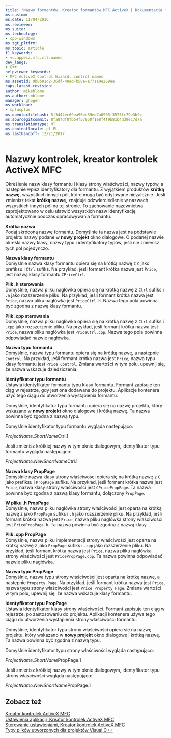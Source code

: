 ```yaml
---
title: "Nazwy formantów, Kreator formantów MFC ActiveX | Dokumentacja firmy Microsoft"
ms.custom: 
ms.date: 11/04/2016
ms.reviewer: 
ms.suite: 
ms.technology:
- cpp-windows
ms.tgt_pltfrm: 
ms.topic: article
f1_keywords:
- vc.appwiz.mfc.ctl.names
dev_langs:
- C++
helpviewer_keywords:
- MFC ActiveX Control Wizard, control names
ms.assetid: 9b8b81d2-36df-48ed-b58a-a771a0e269ee
caps.latest.revision: 
author: mikeblome
ms.author: mblome
manager: ghogen
ms.workload:
- cplusplus
ms.openlocfilehash: 5f3444ec69ea96ee89ed7a0965f3575fc79e3b9c
ms.sourcegitcommit: 8fa8fdf0fbb4f57950f1e8f4f9b81b4d39ec7d7a
ms.translationtype: MT
ms.contentlocale: pl-PL
ms.lasthandoff: 12/21/2017
---
```

# <a name="control-names-mfc-activex-control-wizard"></a>Nazwy kontrolek, kreator kontrolek ActiveX MFC
Określenie nazw klasy formantu i klasy strony właściwości, nazwy typów, a następnie wpisz identyfikatory dla formantu. Z wyjątkiem produktów **krótką nazwę**, wszystkich innych pól, które mogą być edytowane niezależnie. Jeśli zmienisz tekst **krótką nazwę**, znajduje odzwierciedlenie w nazwach wszystkich innych pól na tej stronie. To zachowanie nazewnictwa zaprojektowano w celu ułatwić wszystkich nazw identyfikację automatycznie podczas opracowywania formantu.  
  
 **Krótka nazwa**  
 Podaj skróconą nazwę formantu. Domyślnie ta nazwa jest na podstawie projektu nazwy podane w **nowy projekt** okno dialogowe. O podanej nazwie określa nazwy klasy, nazwy typu i identyfikatory typów, jeśli nie zmienisz tych pól pojedynczo.  
  
 **Nazwa klasy formantu**  
 Domyślnie nazwa klasy formantu opiera się na krótką nazwę z `C` jako prefiksu i `Ctrl` sufiks. Na przykład, jeśli formant krótka nazwa jest `Price`, jest nazwą klasy formantu `CPriceCtrl`.  
  
 **Plik .h sterowania**  
 Domyślnie, nazwa pliku nagłówka opiera się na krótką nazwę z `Ctrl` sufiks i `.h` jako rozszerzenie pliku. Na przykład, jeśli formant krótka nazwa jest `Price`, nazwa pliku nagłówka jest `PriceCtrl.h`. Nazwa tego pola powinna być zgodna z nazwą klasy formantu.  
  
 **Plik .cpp sterowania**  
 Domyślnie, nazwa pliku nagłówka opiera się na krótką nazwę z `Ctrl` sufiks i `.cpp` jako rozszerzenie pliku. Na przykład, jeśli formant krótka nazwa jest `Price`, nazwa pliku nagłówka jest `PriceCtrl.cpp`. Nazwa tego pola powinna odpowiadać nazwie nagłówka.  
  
 **Nazwa typu formantu**  
 Domyślnie, nazwa typu formantu opiera się na krótką nazwę, a następnie `Control`. Na przykład, jeśli formant krótka nazwa jest `Price`, nazwa typu klasy formantu jest `Price Control`. Zmiana wartości w tym polu, upewnij się, że nazwa wskazuje dziedziczenia.  
  
 **Identyfikator typu formantu**  
 Ustawia identyfikator formantu typu klasy formantu. Formant zapisuje ten ciąg w rejestrze, gdy jest ona dodawana do projektu. Aplikacje kontenera użyć tego ciągu do utworzenia wystąpienia formantu.  
  
 Domyślnie, identyfikator typu formantu opiera się na nazwę projektu, który wskazano w **nowy projekt** okno dialogowe i krótką nazwę. Ta nazwa powinna być zgodna z nazwą typu.  
  
 Domyślnie identyfikator typu formantu wygląda następująco:  
  
 *ProjectName.ShortName*Ctrl.1  
  
 Jeśli zmienisz krótkiej nazwy w tym oknie dialogowym, identyfikator typu formantu wygląda następująco:  
  
 *ProjectName.NewShortName*Ctrl.1  
  
 **Nazwa klasy PropPage**  
 Domyślnie nazwa klasy strony właściwości opiera się na krótką nazwę z `C` jako prefiksu i `PropPage` sufiks. Na przykład, jeśli formant krótka nazwa jest `Price`, nazwa klasy strony właściwości jest `CPricePropPage`. Ta nazwa powinna być zgodna z nazwą klasy formantu, dołączony `PropPage`.  
  
 **W pliku .h PropPage**  
 Domyślnie, nazwa pliku nagłówka strony właściwości jest oparta na krótką nazwę z jako `PropPage` sufiks i `.h` jako rozszerzenie pliku. Na przykład, jeśli formant krótka nazwa jest `Price`, nazwa pliku nagłówka strony właściwości jest `PricePropPage.h`. Ta nazwa powinna być zgodna z nazwą klasy.  
  
 **Plik .cpp PropPage**  
 Domyślnie, nazwa pliku implementacji strony właściwości jest oparta na krótką nazwę z jako `PropPage` sufiks i `.cpp` jako rozszerzenie pliku. Na przykład, jeśli formant krótka nazwa jest `Price`, nazwa pliku nagłówka strony właściwości jest `PricePropPage.cpp`. Ta nazwa powinna odpowiadać nazwie pliku nagłówka.  
  
 **Nazwa typu PropPage**  
 Domyślnie, nazwa typu strony właściwości jest oparta na krótką nazwę, a następnie `Property Page`. Na przykład, jeśli formant krótka nazwa jest `Price`, nazwa typu strony właściwości jest `Price Property Page`. Zmiana wartości w tym polu, upewnij się, że nazwa wskazuje klasy formantu.  
  
 **Identyfikator typu PropPage**  
 Ustawia identyfikator klasy strony właściwości. Formant zapisuje ten ciąg w rejestrze, po zastosowaniu do projektu. Aplikacji kontenera używa tego ciągu do utworzenia wystąpienia strony właściwości formantu.  
  
 Domyślnie, identyfikator typu strony właściwości opiera się na nazwę projektu, który wskazano w **nowy projekt** okno dialogowe i krótką nazwę. Ta nazwa powinna być zgodna z nazwą typu.  
  
 Domyślnie identyfikator typu strony właściwości wygląda następująco:  
  
 *ProjectName.ShortName*PropPage.1  
  
 Jeśli zmienisz krótkiej nazwy w tym oknie dialogowym, identyfikator typu strony właściwości wygląda następująco:  
  
 *ProjectName.NewShortName*PropPage.1  
  
## <a name="see-also"></a>Zobacz też  
 [Kreator kontrolek ActiveX MFC](../../mfc/reference/mfc-activex-control-wizard.md)   
 [Ustawienia aplikacji, Kreator kontrolek ActiveX MFC](../../mfc/reference/application-settings-mfc-activex-control-wizard.md)   
 [Sterowanie ustawieniami, Kreator kontrolek ActiveX MFC](../../mfc/reference/control-settings-mfc-activex-control-wizard.md)   
 [Typy plików utworzonych dla projektów Visual C++](../../ide/file-types-created-for-visual-cpp-projects.md)

